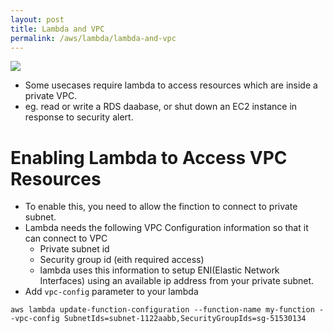 ```yaml
---
layout: post
title: Lambda and VPC
permalink: /aws/lambda/lambda-and-vpc
---
```


![]({{site.cdn}}/aws/serverless/lambda-and-vpc.png)

- Some usecases require lambda to access resources which are inside a private VPC.
- eg. read or write a RDS daabase, or shut down an EC2 instance in response to security alert.

# Enabling Lambda to Access VPC Resources
- To enable this, you need to allow the finction to connect to private subnet.
- Lambda needs the following VPC Configuration information so that it can connect to VPC
  - Private subnet id
  - Security group id (eith required access)
  - lambda uses this information to setup ENI(Elastic Network Interfaces) using an available ip address from your private subnet.
- Add `vpc-config` parameter to your lambda

```
aws lambda update-function-configuration --function-name my-function --vpc-config SubnetIds=subnet-1122aabb,SecurityGroupIds=sg-51530134
```
